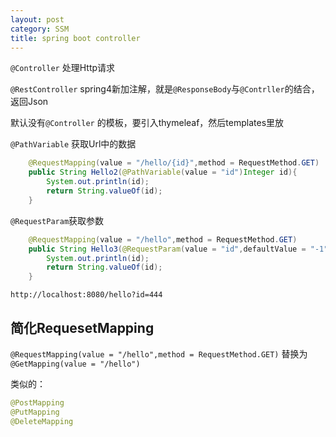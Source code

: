 ```yaml
---
layout: post
category: SSM
title: spring boot controller
---
```


```@Controller```  处理Http请求

```@RestController```  spring4新加注解，就是```@ResponseBody```与```@Contrller```的结合，返回Json

默认没有```@Controller``` 的模板，要引入thymeleaf，然后templates里放

```@PathVariable``` 获取Url中的数据

```java
    @RequestMapping(value = "/hello/{id}",method = RequestMethod.GET)
    public String Hello2(@PathVariable(value = "id")Integer id){
        System.out.println(id);
        return String.valueOf(id);
    }
```

```@RequestParam```获取参数

```java
    @RequestMapping(value = "/hello",method = RequestMethod.GET)
    public String Hello3(@RequestParam(value = "id",defaultValue = "-1") Integer id){
        System.out.println(id);
        return String.valueOf(id);
    }
```

```http://localhost:8080/hello?id=444```

## 简化RequesetMapping

```@RequestMapping(value = "/hello",method = RequestMethod.GET)```
   替换为
```@GetMapping(value = "/hello")```

类似的：

```java
@PostMapping
@PutMapping
@DeleteMapping
```